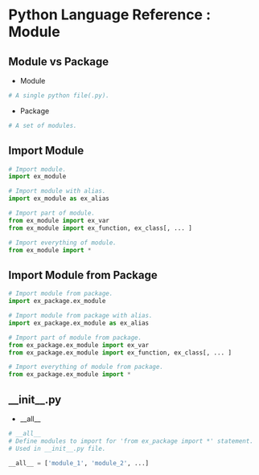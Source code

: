 Python Language Reference : Module
==================================

Module vs Package
-----------------
- Module
```python
# A single python file(.py).
```
- Package
```python
# A set of modules.
```

Import Module
-------------
```python
# Import module.
import ex_module

# Import module with alias.
import ex_module as ex_alias

# Import part of module.
from ex_module import ex_var
from ex_module import ex_function, ex_class[, ... ]

# Import everything of module.
from ex_module import *
```

Import Module from Package
--------------------------
```python
# Import module from package.
import ex_package.ex_module

# Import module from package with alias.
import ex_package.ex_module as ex_alias

# Import part of module from package.
from ex_package.ex_module import ex_var
from ex_package.ex_module import ex_function, ex_class[, ... ]

# Import everything of module from package.
from ex_package.ex_module import *
```

\_\_init__.py
-------------
- \_\_all__
```python
# __all__
# Define modules to import for 'from ex_package import *' statement.
# Used in __init__.py file.

__all__ = ['module_1', 'module_2', ...]
```